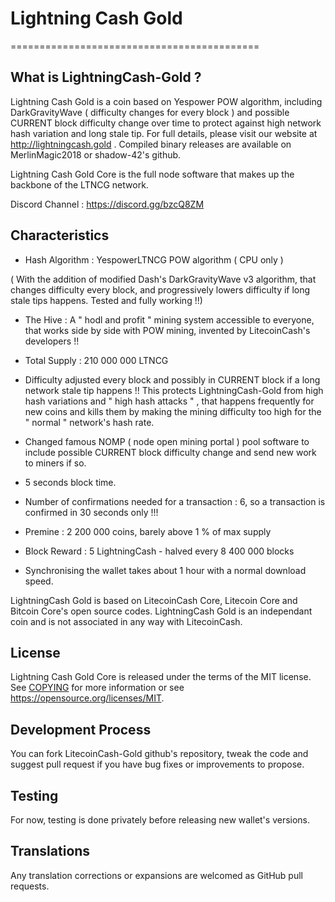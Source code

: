 # Lightning Cash Gold
===========================================

What is LightningCash-Gold ?
----------------------

Lightning Cash Gold is a coin based on Yespower POW algorithm, including DarkGravityWave ( difficulty changes for every block ) and possible CURRENT block difficulty change over time to protect against high network hash variation and long stale tip. For full details, please visit our website at http://lightningcash.gold . Compiled binary releases are available on MerlinMagic2018 or shadow-42's github.

Lightning Cash Gold Core is the full node software that makes up the backbone of the LTNCG network.


Discord Channel : https://discord.gg/bzcQ8ZM






Characteristics
---------------------------------------------------------------------------


- Hash Algorithm : YespowerLTNCG POW algorithm    ( CPU only )

( With the addition of modified Dash's DarkGravityWave v3 algorithm, that changes difficulty every block, and progressively lowers difficulty if long stale tips happens. Tested and fully working !!)

- The Hive : A " hodl and profit " mining system accessible to everyone, that works side by side with POW mining, invented by  LitecoinCash's developers !!

- Total Supply : 210 000 000 LTNCG

- Difficulty adjusted every block and possibly in CURRENT block if a long network stale tip happens !! This protects LightningCash-Gold from high hash variations and " high hash attacks " , that happens frequently for new coins and kills them by making the mining difficulty too high for the " normal " network's hash rate. 

- Changed famous NOMP ( node open mining portal ) pool software to include possible CURRENT block difficulty change and send new work to miners if so.

- 5 seconds block time.

- Number of confirmations needed for a transaction : 6, so a transaction is confirmed  in 30 seconds only !!! 

- Premine : 2 200 000 coins, barely above 1 % of max supply

- Block Reward : 5 LightningCash - halved every 8 400 000 blocks

- Synchronising the wallet takes about 1 hour with a normal download speed.



LightningCash Gold is based on LitecoinCash Core, Litecoin Core and Bitcoin Core's open source codes.
LightningCash Gold is an independant coin and is not associated in any way with LitecoinCash.


License
-------

Lightning Cash Gold Core is released under the terms of the MIT license. See [COPYING](COPYING) for more
information or see https://opensource.org/licenses/MIT.


Development Process
-------------------

You can fork LitecoinCash-Gold github's repository, tweak the code and suggest pull request if you have bug fixes or improvements to propose.

Testing
-------

For now, testing is done privately before releasing new wallet's versions.

Translations
------------

Any translation corrections or expansions are welcomed as GitHub pull requests.
